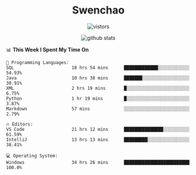 <h1 align="center">Swenchao</h3>

<p align="center">
  <img src="https://visitor-badge.glitch.me/badge?page_id=Swenchao" alt="vistors" />
</p>

<p align="center">
  <img src="https://github-readme-stats.vercel.app/api?username=Swenchao&count_private=true&show_icons=true&theme=vue-dark&hide_title=true" alt="github stats" />
</p>

<!--START_SECTION:waka-->
📊 **This Week I Spent My Time On** 

```text
💬 Programming Languages: 
SQL                      18 hrs 54 mins      █████████████░░░░░░░░░░░░   54.93% 
Java                     10 hrs 38 mins      ███████░░░░░░░░░░░░░░░░░░   30.91% 
XML                      2 hrs 19 mins       █░░░░░░░░░░░░░░░░░░░░░░░░   6.75% 
Python                   1 hr 19 mins        █░░░░░░░░░░░░░░░░░░░░░░░░   3.87% 
Markdown                 57 mins             ░░░░░░░░░░░░░░░░░░░░░░░░░   2.79%

🔥 Editors: 
VS Code                  21 hrs 12 mins      ███████████████░░░░░░░░░░   61.59% 
IntelliJ                 13 hrs 13 mins      █████████░░░░░░░░░░░░░░░░   38.41%

💻 Operating System: 
Windows                  34 hrs 26 mins      █████████████████████████   100.0%

```


<!--END_SECTION:waka-->
